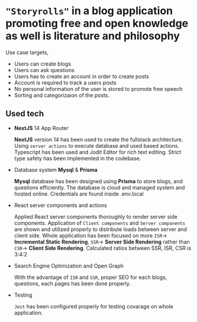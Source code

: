 # `"Storyrolls"` in a blog application promoting free and open knowledge as well is literature and philosophy

Use case targets,

- Users can create blogs
- Users can ask questions
- Users has to create an account in order to create posts
- Account is required to track a users posts
- No personal information of the user is stored to promote free speech
- Sorting and categorizaion of the posts.

## Used tech

- **NextJS** 14 App Router

    **NextJS** version 14 has been used to create the fullstack architecture. Using `server actions` to execute database and used based actions.
    Typescript has been used and Jodit Editor for rich text editing. Strict type safety has been implemented in the codebase.

- Database system **Mysql** & **Prisma**

    **Mysql** database has been designed using **Prisma** to store blogs, and questions efficiently.
    The database is cloud and managed system and hosted online. Credentials are found inside .env.local

- React server components and actions

    Applied React server components thoroughly to render server side components.
    Application of `Client components` and `Server components` are shown and utilized properly to distribute loads between server and client side.
    Whole application has been focused on more `ISR`-> **Incremental Static Rendering**, `SSR`-> **Server Side Rendering** rather than `CSR`-> **Client Side Rendering**. Calculated ratios between SSR, ISR, CSR is 3:4:2

- Search Engine Optimization and Open Graph

    With the advantage of `ISR` and `SSR`, proper SEO for each blogs, questions, each pages has been done properly.

- Testing

    `Jest` has been configured properly for testing covarage on whole application.
